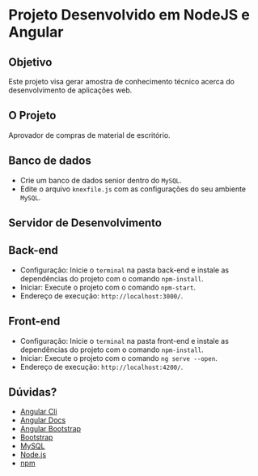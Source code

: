 # Projeto Desenvolvido em NodeJS e Angular #


## Objetivo ##

Este projeto visa gerar amostra de conhecimento técnico acerca do desenvolvimento de aplicações web.

## O Projeto ##
Aprovador de compras de material de escritório.

## Banco de dados ##

- Crie um banco de dados senior dentro do ```MySQL```.
- Edite o arquivo ```knexfile.js``` com as configurações do seu ambiente ```MySQL```.

## Servidor de Desenvolvimento ##

## Back-end ##
- Configuração: Inicie o ```terminal``` na pasta back-end e instale as dependências do projeto com o comando ```npm-install```.
- Iniciar: Execute o projeto com o comando ```npm-start```.
- Endereço de execução: ```http://localhost:3000/```.

## Front-end ##
- Configuração: Inicie o ```terminal``` na pasta front-end e instale as dependências do projeto com o comando ```npm-install```.
- Iniciar: Execute o projeto com o comando ```ng serve --open```. 
- Endereço de execução: ```http://localhost:4200/```.

## Dúvidas? ##

- [Angular Cli](https://cli.angular.io/)
- [Angular Docs](https://material.angular.io/)
- [Angular Bootstrap](https://ng-bootstrap.github.io/#/home)
- [Bootstrap](https://getbootstrap.com/)
- [MySQL](https://www.mysql.com/)
- [Node.js](https://nodejs.org/en/)
- [npm](https://www.npmjs.com/)
